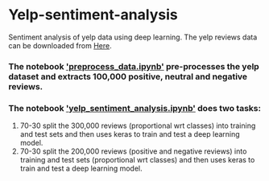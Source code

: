 # Yelp-sentiment-analysis
Sentiment analysis of yelp data using deep learning. The yelp reviews data can be downloaded from [Here](https://www.yelp.com/dataset).

### The notebook ['preprocess_data.ipynb'](https://github.com/vishalbharti1990/Yelp_Data_Sentiment_Analysis/blob/master/preprocess_data.ipynb) pre-processes the yelp dataset and extracts 100,000 positive, neutral and negative reviews.

### The notebook ['yelp_sentiment_analysis.ipynb'](https://nbviewer.jupyter.org/github/vishalbharti1990/Yelp_Data_Sentiment_Analysis/blob/37f7db6f0bcf74704367b89647d527ed20a73e35/yelp_sentiment_analysis.ipynb) does two tasks:
1. 70-30 split the 300,000 reviews (proportional wrt classes) into training and test sets and then uses keras to train and test a deep learning model.
2. 70-30 split the 200,000 reviews (positive and negative reviews) into training and test sets (proportional wrt classes) and then uses keras to train and test a deep learning model.

